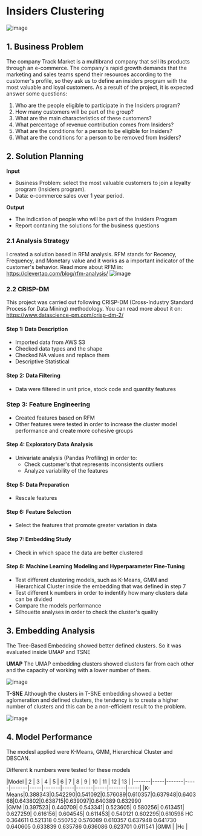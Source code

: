 # **Insiders Clustering**
![image](https://user-images.githubusercontent.com/110054775/198704149-2ac2bdde-da42-40ef-a440-8bd1974cba4b.png)

## 1. Business Problem
The company Track Market is a multibrand company that sell its products through an e-commerce. The company's rapid growth demands that the marketing and sales teams spend their resources according to the customer's profile, so they ask us to define an insiders program with the most valuable and loyal customers. 
As a result of the project, it is expected answer some questions:

1. Who are the people eligible to participate in the Insiders program?
2. How many customers will be part of the group?
3. What are the main characteristics of these customers?
4. What percentage of revenue contribution comes from Insiders?
5. What are the conditions for a person to be eligible for Insiders?
6. What are the conditions for a person to be removed from Insiders?

## 2. Solution Planning

**Input**
- Business Problem: select the most valuable customers to join a loyalty program (Insiders program).
- Data: e-commerce sales over 1 year period.

**Output**
- The indication of people who will be part of the Insiders Program
- Report contaning the solutions for the business questions

### 2.1 Analysis Strategy

I created a solution based in RFM analysis. RFM stands for Recency, Frequency, and Monetary value and it works as a important indicator of the customer's behavior.
Read more about RFM in: https://clevertap.com/blog/rfm-analysis/
![image](https://user-images.githubusercontent.com/110054775/198715485-31e162f5-9b03-40eb-9c88-11bc0770e61a.png)

### 2.2 CRISP-DM
This project was carried out following CRISP-DM (Cross-Industry Standard Process for Data Mining) methodology. You can read more about it on: https://www.datascience-pm.com/crisp-dm-2/

#### Step 1: Data Description
- Imported data from AWS S3
- Checked data types and the shape
- Checked NA values and replace them
- Descriptive Statistical

#### Step 2: Data Filtering
- Data were filtered in unit price, stock code and quantity features

### Step 3: Feature Engineering
- Created features based on RFM
- Other features were tested in order to increase the cluster model performance and create more cohesive groups

#### Step 4: Exploratory Data Analysis
- Univariate analysis (Pandas Profiling) in order to:
  - Check customer's that represents inconsistents outliers
  - Analyze variability of the features

#### Step 5: Data Preparation
- Rescale features

#### Step 6: Feature Selection
- Select the features that promote greater variation in data

#### Step 7: Embedding Study
- Check in which space the data are better clustered

#### Step 8: Machine Learning Modeling and Hyperparameter Fine-Tuning
- Test different clustering models, such as K-Means, GMM and Hierarchical Cluster inside the embedding that was defined in step 7
- Test different k numbers in order to indentify how many clusters data can be divided
- Compare the models performance
- Silhouette analyses in order to check the cluster's quality

## 3. Embedding Analysis

The Tree-Based Embedding showed better defined clusters. So it was evaluated inside UMAP and TSNE

**UMAP**
The UMAP embedding clusters showed clusters far from each other and the capacity of working with a lower number of them.

![image](https://user-images.githubusercontent.com/110054775/198726318-fb737f38-7ce7-4b54-bfa8-7d30cf9537a5.png)

**T-SNE**
Although the clusters in T-SNE embedding showed a better aglomeration and defined clusters, the tendency is to create a higher number of clusters and this can be a non-efficient result to the problem.

![image](https://user-images.githubusercontent.com/110054775/198726873-20b1f96b-9a9a-4f1b-9f2a-3727b74619e7.png)

## 4. Model Performance

The modesl applied were K-Means, GMM, Hierarchical Cluster and DBSCAN. 

Different **k** numbers were tested for these models

|Model  |  2  |  3  |  4  |  5  |  6  |  7  |  8  |  9  |  10  |  11  |  12  |  13  |
|-------|-----|-------|-----|-------|-----|-------|-----|-------|-----|-------|-----|
|K-Means|0.388343|0.542290|0.541092|0.576089|0.610357|0.637948|0.640368|0.643802|0.638715|0.639097|0.640389	0.632990	
|GMM	  |0.397523|	0.440709|	0.543341|	0.523605|	0.580256|	0.613451|	0.627259|	0.616156|	0.604545|	0.611453|	0.540121	0.602295|0.610598
HC	0.364611	0.521318	0.550752	0.576089	0.610357	0.637948	0.641730	0.640605	0.633839	0.635786	0.636086	0.623701	0.611541
|GMM    |
|Hc     |


